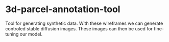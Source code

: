 # 3d-parcel-annotation-tool
Tool for generating synthetic data. 
With these wireframes we can generate controled stable diffusion images.
These images can then be used for fine-tuning our model. 


